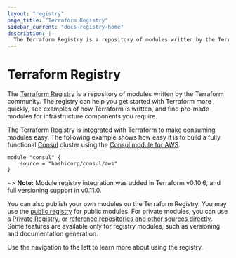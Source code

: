 ```yaml
---
layout: "registry"
page_title: "Terraform Registry"
sidebar_current: "docs-registry-home"
description: |-
  The Terraform Registry is a repository of modules written by the Terraform community.
---
```


# Terraform Registry

The [Terraform Registry](https://registry.terraform.io) is a repository
of modules written by the Terraform community. The registry can
help you get started with Terraform more quickly, see examples of how
Terraform is written, and find pre-made modules for infrastructure components
you require.

The Terraform Registry is integrated with Terraform to make
consuming modules easy. The following example shows how easy it is to
build a fully functional [Consul](https://www.consul.io) cluster using the
[Consul module for AWS](https://registry.terraform.io/modules/hashicorp/consul/aws).

```hcl
module "consul" {
	source = "hashicorp/consul/aws"
}
```

~> **Note:** Module registry integration was added in Terraform v0.10.6, and full versioning support in v0.11.0.

You can also publish your own modules on the Terraform Registry. You may
use the [public registry](https://registry.terraform.io) for public modules.
For private modules, you can use a [Private Registry](/docs/registry/private.html),
or [reference repositories and other sources directly](/docs/modules/sources.html).
Some features are available only for registry modules, such as versioning
and documentation generation.

Use the navigation to the left to learn more about using the registry.
